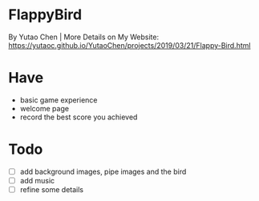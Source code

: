 # FlappyBird
By Yutao Chen  |  More Details on My Website: https://yutaoc.github.io/YutaoChen/projects/2019/03/21/Flappy-Bird.html

# Have
- basic game experience
- welcome page
- record the best score you achieved

# Todo
- [ ] add background images, pipe images and the bird
- [ ] add music
- [ ] refine some details
